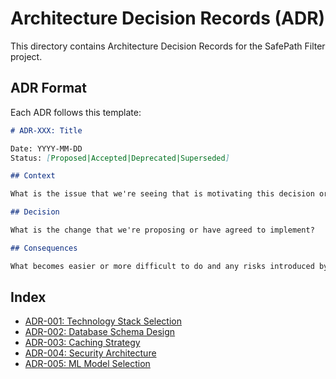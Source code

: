 # Architecture Decision Records (ADR)

This directory contains Architecture Decision Records for the SafePath Filter project.

## ADR Format

Each ADR follows this template:

```markdown
# ADR-XXX: Title

Date: YYYY-MM-DD
Status: [Proposed|Accepted|Deprecated|Superseded]

## Context

What is the issue that we're seeing that is motivating this decision or change?

## Decision

What is the change that we're proposing or have agreed to implement?

## Consequences

What becomes easier or more difficult to do and any risks introduced by the change that will need to be mitigated.
```

## Index

- [ADR-001: Technology Stack Selection](./001-technology-stack.md)
- [ADR-002: Database Schema Design](./002-database-schema.md) 
- [ADR-003: Caching Strategy](./003-caching-strategy.md)
- [ADR-004: Security Architecture](./004-security-architecture.md)
- [ADR-005: ML Model Selection](./005-ml-model-selection.md)